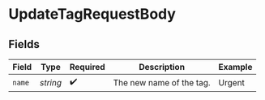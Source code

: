 # UpdateTagRequestBody


## Fields

| Field                    | Type                     | Required                 | Description              | Example                  |
| ------------------------ | ------------------------ | ------------------------ | ------------------------ | ------------------------ |
| `name`                   | *string*                 | :heavy_check_mark:       | The new name of the tag. | Urgent                   |